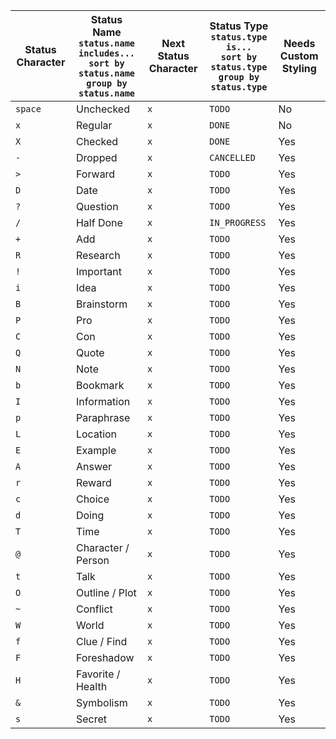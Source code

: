 <!-- placeholder to force blank line before included text -->

| Status Character | Status Name<br>`status.name includes...`<br>`sort by status.name`<br>`group by status.name` | Next Status Character | Status Type<br>`status.type is...`<br>`sort by status.type`<br>`group by status.type` | Needs Custom Styling |
| ----- | ----- | ----- | ----- | ----- |
| `space` | Unchecked | `x` | `TODO` | No |
| `x` | Regular | `x` | `DONE` | No |
| `X` | Checked | `x` | `DONE` | Yes |
| `-` | Dropped | `x` | `CANCELLED` | Yes |
| `>` | Forward | `x` | `TODO` | Yes |
| `D` | Date | `x` | `TODO` | Yes |
| `?` | Question | `x` | `TODO` | Yes |
| `/` | Half Done | `x` | `IN_PROGRESS` | Yes |
| `+` | Add | `x` | `TODO` | Yes |
| `R` | Research | `x` | `TODO` | Yes |
| `!` | Important | `x` | `TODO` | Yes |
| `i` | Idea | `x` | `TODO` | Yes |
| `B` | Brainstorm | `x` | `TODO` | Yes |
| `P` | Pro | `x` | `TODO` | Yes |
| `C` | Con | `x` | `TODO` | Yes |
| `Q` | Quote | `x` | `TODO` | Yes |
| `N` | Note | `x` | `TODO` | Yes |
| `b` | Bookmark | `x` | `TODO` | Yes |
| `I` | Information | `x` | `TODO` | Yes |
| `p` | Paraphrase | `x` | `TODO` | Yes |
| `L` | Location | `x` | `TODO` | Yes |
| `E` | Example | `x` | `TODO` | Yes |
| `A` | Answer | `x` | `TODO` | Yes |
| `r` | Reward | `x` | `TODO` | Yes |
| `c` | Choice | `x` | `TODO` | Yes |
| `d` | Doing | `x` | `TODO` | Yes |
| `T` | Time | `x` | `TODO` | Yes |
| `@` | Character / Person | `x` | `TODO` | Yes |
| `t` | Talk | `x` | `TODO` | Yes |
| `O` | Outline / Plot | `x` | `TODO` | Yes |
| `~` | Conflict | `x` | `TODO` | Yes |
| `W` | World | `x` | `TODO` | Yes |
| `f` | Clue / Find | `x` | `TODO` | Yes |
| `F` | Foreshadow | `x` | `TODO` | Yes |
| `H` | Favorite / Health | `x` | `TODO` | Yes |
| `&` | Symbolism | `x` | `TODO` | Yes |
| `s` | Secret | `x` | `TODO` | Yes |


<!-- placeholder to force blank line after included text -->
